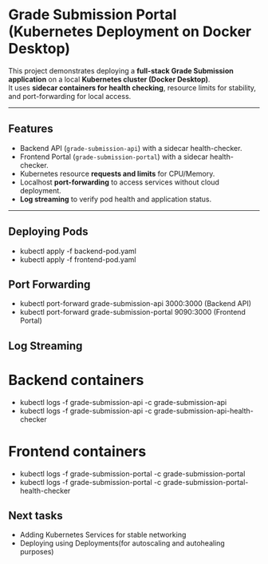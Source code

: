 # Grade Submission Portal (Kubernetes Deployment on Docker Desktop)

This project demonstrates deploying a **full-stack Grade Submission application** on a local **Kubernetes cluster (Docker Desktop)**.  
It uses **sidecar containers for health checking**, resource limits for stability, and port-forwarding for local access.

---

##  Features
- Backend API (`grade-submission-api`) with a sidecar health-checker.  
- Frontend Portal (`grade-submission-portal`) with a sidecar health-checker.  
- Kubernetes resource **requests and limits** for CPU/Memory.  
- Localhost **port-forwarding** to access services without cloud deployment.  
- **Log streaming** to verify pod health and application status.  

---

##  Deploying Pods
- kubectl apply -f backend-pod.yaml
- kubectl apply -f frontend-pod.yaml

##  Port Forwarding
- kubectl port-forward grade-submission-api 3000:3000 (Backend API)
- kubectl port-forward grade-submission-portal 9090:3000 (Frontend Portal)

## Log Streaming
# Backend containers
- kubectl logs -f grade-submission-api -c grade-submission-api
- kubectl logs -f grade-submission-api -c grade-submission-api-health-checker

# Frontend containers
- kubectl logs -f grade-submission-portal -c grade-submission-portal
- kubectl logs -f grade-submission-portal -c grade-submission-portal-health-checker


## Next tasks
- Adding Kubernetes Services for stable networking
- Deploying using Deployments(for autoscaling and autohealing purposes)


